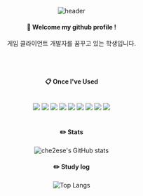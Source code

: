 <div align="center">
  
  ![header](https://capsule-render.vercel.app/api?type=waving&color=000000&height=150&section=header&text=MinSeong&fontColor=ffffff&fontSize=70&animation=fadeIn&fontAlignY=55)

####  :wave: Welcome my github profile !
게임 클라이언트 개발자를 꿈꾸고 있는 학생입니다.
  
 <br/>
 <br/>
  
####  :clipboard: Once I've Used 
  
 <br/>
  
<img src="https://img.shields.io/badge/C-007396?style=for-the-badge&logo=C&logoColor=white">
<img src="https://img.shields.io/badge/C++-F7DF1E?style=for-the-badge&logo=C++&logoColor=white">
<img src="https://img.shields.io/badge/C%23-6DB33F?style=for-the-badge&logo=C%23&logoColor=white">
<img src="https://img.shields.io/badge/PYTHON-4479A1?style=for-the-badge&logo=PYTHON&logoColor=white">
<img src="https://img.shields.io/badge/aws-232F3E?style=for-the-badge&logo=Amazon aws&logoColor=white">
<img src="https://img.shields.io/badge/UNITY-181717?style=for-the-badge&logo=UNITY&logoColor=white">
  <img src="https://img.shields.io/badge/UNREALENGINE-181717?style=for-the-badge&logo=UNREALENGINE&logoColor=white">
<img src="https://img.shields.io/badge/github-181717?style=for-the-badge&logo=github&logoColor=white">
<img src="https://img.shields.io/badge/VisualStudio-2C2255?style=for-the-badge&logo=VisualStudio&logoColor=white">
 
   <br/>
   <br/>
 
#### :pencil2: Stats  
![che2ese's GitHub stats](https://github-readme-stats.vercel.app/api?username=che2ese&show_icons=true&theme=catppuccin_mocha)
#### :pencil2: Study log
![Top Langs](https://github-readme-stats.vercel.app/api/top-langs/?username=che2ese&layout=compact&theme=tokyonight)  
</div>

